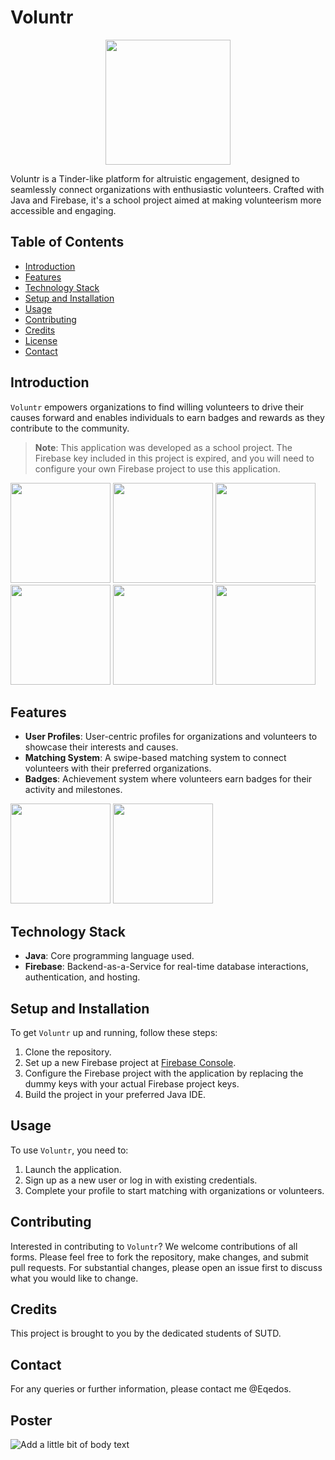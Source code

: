 # Voluntr

<p align="center">
  <img src="https://github.com/Eqedos/Voluntr1D/assets/113342246/6f08048a-59b8-4278-8739-226bd0cc973f"
 width="200" /> <!-- Adjust the width as necessary -->
</p>

Voluntr is a Tinder-like platform for altruistic engagement, designed to seamlessly connect organizations with enthusiastic volunteers. Crafted with Java and Firebase, it's a school project aimed at making volunteerism more accessible and engaging.

## Table of Contents
- [Introduction](#introduction)
- [Features](#features)
- [Technology Stack](#technology-stack)
- [Setup and Installation](#setup-and-installation)
- [Usage](#usage)
- [Contributing](#contributing)
- [Credits](#credits)
- [License](#license)
- [Contact](#contact)

## Introduction
`Voluntr` empowers organizations to find willing volunteers to drive their causes forward and enables individuals to earn badges and rewards as they contribute to the community.

> **Note**: This application was developed as a school project. The Firebase key included in this project is expired, and you will need to configure your own Firebase project to use this application.

<p float="left">
  <img src="https://github.com/Eqedos/Voluntr1D/assets/113342246/73510e88-7d0e-4585-9775-20e00d14cc56" width="160" />
  <img src="https://github.com/Eqedos/Voluntr1D/assets/113342246/46dfa4ae-1528-48f0-ab8c-58d7f6785bd2" width="160" /> 
  <img src="https://github.com/Eqedos/Voluntr1D/assets/113342246/4adc8fba-635a-4a3a-838d-d314c7ecde81" width="160" />
  <img src="https://github.com/Eqedos/Voluntr1D/assets/113342246/af5fee8a-24cc-4920-94d3-c0fe07bee17d" width="160" />
  <img src="https://github.com/Eqedos/Voluntr1D/assets/113342246/6871973e-8e5e-467c-bd00-42affb4ffd08" width="160" />
  <img src="https://github.com/Eqedos/Voluntr1D/assets/113342246/f51c07ff-d78e-49da-8416-f6e7c957b50c" width="160" />
</p>

## Features
- **User Profiles**: User-centric profiles for organizations and volunteers to showcase their interests and causes.
- **Matching System**: A swipe-based matching system to connect volunteers with their preferred organizations.
- **Badges**: Achievement system where volunteers earn badges for their activity and milestones.

<p float="left">
  <img src="https://github.com/Eqedos/Voluntr1D/assets/113342246/a491bbbe-d417-487c-b6ae-fdaef326dc6a" width="160" />
  <img src="https://github.com/Eqedos/Voluntr1D/assets/113342246/35ab6445-6e70-4d6f-898c-b02e65f6ccac" width="160" />
</p>

## Technology Stack
- **Java**: Core programming language used.
- **Firebase**: Backend-as-a-Service for real-time database interactions, authentication, and hosting.

## Setup and Installation
To get `Voluntr` up and running, follow these steps:

1. Clone the repository.
2. Set up a new Firebase project at [Firebase Console](https://console.firebase.google.com/).
3. Configure the Firebase project with the application by replacing the dummy keys with your actual Firebase project keys.
4. Build the project in your preferred Java IDE.

## Usage
To use `Voluntr`, you need to:

1. Launch the application.
2. Sign up as a new user or log in with existing credentials.
3. Complete your profile to start matching with organizations or volunteers.

## Contributing
Interested in contributing to `Voluntr`? We welcome contributions of all forms. Please feel free to fork the repository, make changes, and submit pull requests. For substantial changes, please open an issue first to discuss what you would like to change.

## Credits
This project is brought to you by the dedicated students of SUTD.

## Contact
For any queries or further information, please contact me @Eqedos.

## Poster

![Add a little bit of body text](https://github.com/Eqedos/Voluntr1D/assets/113342246/7bf73ed6-086c-4a35-a807-a49175b0f319)

